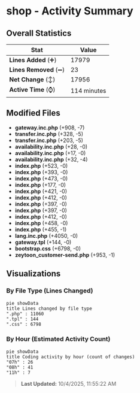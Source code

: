 # shop - Activity Summary 

## Overall Statistics

| Stat                   | Value                                                             |
| ---------------------- | ----------------------------------------------------------------- |
| **Lines Added** (➕)   | 17979                                          |
| **Lines Removed** (➖) | 23                                        |
| **Net Change** (↕)    | 17956                |
| **Active Time** (⌚)   | 114 minutes |


## Modified Files
- **gateway.inc.php** (+908, -7)
- **transfer.inc.php** (+328, -5)
- **transfer.inc.php** (+203, -5)
- **availability.inc.php** (+28, -0)
- **availability.inc.php** (+17, -0)
- **availability.inc.php** (+32, -4)
- **index.php** (+523, -0)
- **index.php** (+393, -0)
- **index.php** (+473, -0)
- **index.php** (+177, -0)
- **index.php** (+421, -0)
- **index.php** (+412, -0)
- **index.php** (+397, -0)
- **index.php** (+397, -0)
- **index.php** (+412, -0)
- **index.php** (+458, -0)
- **index.php** (+455, -1)
- **lang.inc.php** (+4050, -0)
- **gateway.tpl** (+144, -0)
- **bootstrap.css** (+6798, -0)
- **zeytoon_customer-send.php** (+953, -1)

## Visualizations

### By File Type (Lines Changed)

```mermaid
pie showData
title Lines changed by file type
".php" : 11060
".tpl" : 144
".css" : 6798
```

### By Hour (Estimated Activity Count)

```mermaid
pie showData
title Coding activity by hour (count of changes)
"07h" : 26
"08h" : 41
"11h" : 7
```


> **Last Updated:** 10/4/2025, 11:55:22 AM